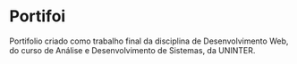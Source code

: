 # Portifoi

Portifolio criado como trabalho final da disciplina de Desenvolvimento Web, do curso de Análise e Desenvolvimento de Sistemas, da UNINTER.
